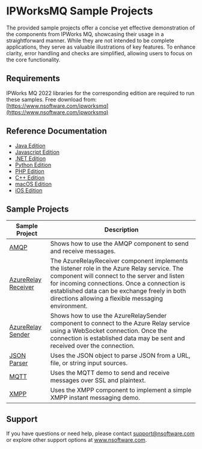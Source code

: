 # IPWorksMQ Sample Projects
The provided sample projects offer a concise yet effective demonstration of the components from IPWorks MQ, showcasing their usage in a straightforward manner. While they are not intended to be complete applications, they serve as valuable illustrations of key features. To enhance clarity, error handling and checks are simplified, allowing users to focus on the core functionality.

## Requirements
IPWorks MQ 2022 libraries for the corresponding edition are required to run these samples.  Free download from: [https://www.nsoftware.com/ipworksmq](https://www.nsoftware.com/ipworksmq)

## Reference Documentation
* [Java Edition](https://cdn.nsoftware.com/help/ITH/java/)
* [Javascript Edition](https://cdn.nsoftware.com/help/ITH/js/)
* [.NET Edition](https://cdn.nsoftware.com/help/ITH/cs/)
* [Python Edition](https://cdn.nsoftware.com/help/ITH/py/)
* [PHP Edition](https://cdn.nsoftware.com/help/ITH/php/)
* [C++ Edition](https://cdn.nsoftware.com/help/ITH/cpp/)
* [macOS Edition](https://cdn.nsoftware.com/help/ITH/mac/)
* [iOS Edition](https://cdn.nsoftware.com/help/ITH/mac/)

## Sample Projects
| Sample Project | Description |
| --- | --- |
| [AMQP](./IPWorks%20MQ%20Samples/AMQP) | Shows how to use the AMQP component to send and receive messages. |
| [AzureRelay Receiver](./IPWorks%20MQ%20Samples/AzureRelay%20Receiver) | The AzureRelayReceiver component implements the listener role in the Azure Relay service. The component will connect to the server and listen for incoming connections. Once a connection is established data can be exchange freely in both directions allowing a flexible messaging environment. |
| [AzureRelay Sender](./IPWorks%20MQ%20Samples/AzureRelay%20Sender) | Shows how to use the AzureRelaySender component to connect to the Azure Relay service using a WebSocket connection. Once the connection is established data may be sent and received over the connection. |
| [JSON Parser](./IPWorks%20MQ%20Samples/JSON%20Parser) | Uses the JSON object to parse JSON from a URL, file, or string input sources. |
| [MQTT](./IPWorks%20MQ%20Samples/MQTT) | Uses the MQTT demo to send and receive messages over SSL and plaintext. |
| [XMPP](./IPWorks%20MQ%20Samples/XMPP) | Uses the XMPP component to implement a simple XMPP instant messaging demo. |

## Support
If you have questions or need help, please contact support@nsoftware.com or explore other support options 
at www.nsoftware.com.

